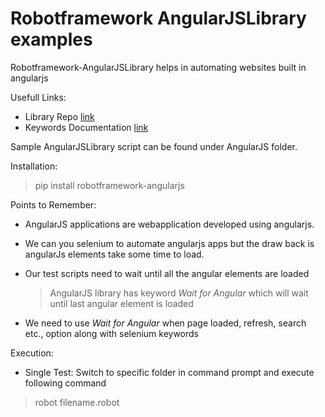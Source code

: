 # Robotframework AngularJSLibrary examples

Robotframework-AngularJSLibrary helps in automating websites built in angularjs

Usefull Links:

 - Library Repo [link](https://github.com/Selenium2Library/robotframework-angularjs)
 - Keywords Documentation [link](http://selenium2library.github.io/robotframework-angularjs/)

Sample AngularJSLibrary script can be found under AngularJS folder.

Installation:

  > pip install robotframework-angularjs

Points to Remember:

 - AngularJS applications are webapplication developed using angularjs. 
 - We can you selenium to automate angularjs apps but the draw back is angularJs elements take some time to load. 
 - Our test scripts need to wait until all the angular elements are loaded

    > AngularJS library has keyword _Wait for Angular_ which will wait until last angular element is loaded

  - We need to use _Wait for Angular_ when page loaded, refresh, search etc., option along with selenium keywords

Execution: 

 - Single Test: Switch to specific folder in command prompt and execute following command
  > robot filename.robot
